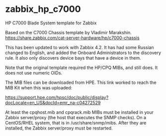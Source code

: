# zabbix_hp_c7000
HP C7000 Blade System template for Zabbix

Based on the C7000 Chassis template by Vladimir Marakshin. https://share.zabbix.com/cat-server-hardware/hp/c7000-chassis

This has been updated to work with Zabbix 4.2. It has had some Russian
changed to English, and added the Onboard Administrators to the discovery
rule. It also only discovers device bays that have a device in them.

Note that the original template required the HP/CPQ MIBs, and still
does. It does not use numeric OIDs.

The MIB files can be downloaded from HPE. This link worked to reach the
MIB Kit when this was uploaded:

https://support.hpe.com/hpsc/doc/public/display?docLocale=en_US&docId=emr_na-c04272529

At least the cpqhost.mib and cpqrack.mib MIBs must be installed in your
Zabbix server/proxy (the host that executes the SNMP checks). On a
CentOS/RHEL system, that is in /usr/share/snmp/mibs. After they are
installed, the Zabbix server/proxy must be restarted.
